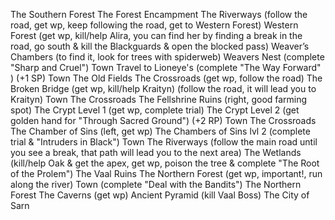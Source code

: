 ﻿The Southern Forest
The Forest Encampment
The Riverways (follow the road, get wp, keep following the road, get to Western Forest)
Western Forest (get wp, kill/help Alira, you can find her by finding a break in the road, go south & kill the Blackguards & open the blocked pass)
Weaver’s Chambers (to find it, look for trees with spiderweb)
Weavers Nest (complete "Sharp and Cruel")
Town
Travel to Lioneye's (complete "The Way Forward" ) (+1 SP)
Town
The Old Fields
The Crossroads (get wp, follow the road)
The Broken Bridge (get wp, kill/help Kraityn) (follow the road, it will lead you to Kraityn)
Town
The Crossroads
The Fellshrine Ruins (right, good farming spot)
The Crypt Level 1 (get wp, complete trial)
The Crypt Level 2 (get golden hand for "Through Sacred Ground") (+2 RP)
Town
The Crossroads
The Chamber of Sins (left, get wp)
The Chambers of Sins lvl 2 (complete trial & "Intruders in Black")
Town
The Riverways (follow the main road until you see a break, that path will lead you to the next area)
The Wetlands (kill/help Oak & get the apex, get wp, poison the tree & complete "The Root of the Prolem")
The Vaal Ruins
The Northern Forest (get wp, important!, run along the river)
Town (complete "Deal with the Bandits")
The Northern Forest
The Caverns (get wp)
Ancient Pyramid (kill Vaal Boss)
The City of Sarn